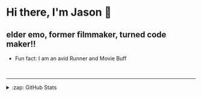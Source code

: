 # Hi there, I'm Jason 👋 

[website]: https://Thejasontorres.com
[twitter]: https://twitter.com/TasonJorres
[linkedin]: https://linkedin.com/in/TheJasonTorres



## elder emo, former filmmaker, turned code maker!!


-  Fun fact: I am an avid Runner and Movie Buff

<br />

---



<details>
  <summary>:zap: GitHub Stats</summary>

  <img align="left" alt="JasonETorres GitHub Stats" src="https://github-readme-stats.vercel.app/api?username=jasonetorres&show_icons=true&hide_border=false&title_color=ff652f&icon_color=FFE400&bg_color=09131B&text_color=ffffff&border_color=0c1a25" />

</details>


